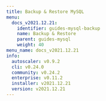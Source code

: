 ```yaml
---
title: Backup & Restore MySQL
menu:
  docs_v2021.12.21:
    identifier: guides-mysql-backup
    name: Backup & Restore
    parent: guides-mysql
    weight: 40
menu_name: docs_v2021.12.21
info:
  autoscaler: v0.9.2
  cli: v0.24.0
  community: v0.24.2
  enterprise: v0.11.2
  installer: v2021.12.21
  version: v2021.12.21
---
```


